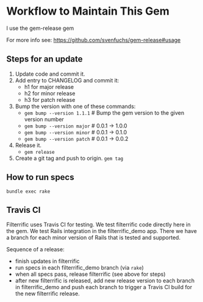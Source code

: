 # Workflow to Maintain This Gem

I use the gem-release gem

For more info see: https://github.com/svenfuchs/gem-release#usage



## Steps for an update

1. Update code and commit it.
2. Add entry to CHANGELOG and commit it:
   * h1 for major release
   * h2 for minor release
   * h3 for patch release
3. Bump the version with one of these commands:
   * `gem bump --version 1.1.1` # Bump the gem version to the given version number
   * `gem bump --version major` # 0.0.1 -> 1.0.0
   * `gem bump --version minor` # 0.0.1 -> 0.1.0
   * `gem bump --version patch` # 0.0.1 -> 0.0.2
4. Release it.
   * `gem release`
5. Create a git tag and push to origin.
   `gem tag`



## How to run specs

`bundle exec rake`



## Travis CI

Filterrific uses Travis CI for testing. We test filterrific code directly here
in the gem. We test Rails integration in the filterrific_demo app. There we have
a branch for each minor version of Rails that is tested and supported.

Sequence of a release:

* finish updates in filterrific
* run specs in each filterrific_demo branch (via `rake`)
* when all specs pass, release filterrific (see above for steps)
* after new filterrific is released, add new release version to each branch in
  filterrific_demo and push each branch to trigger a Travis CI build for the
  new filterrific release.
